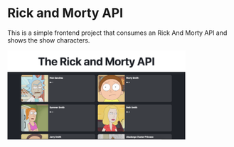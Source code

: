 # Rick and Morty API

This is a simple frontend project that consumes an Rick And Morty API and shows the show characters.

<img src=".github/assets/rickmorty.png" width="400px" />
